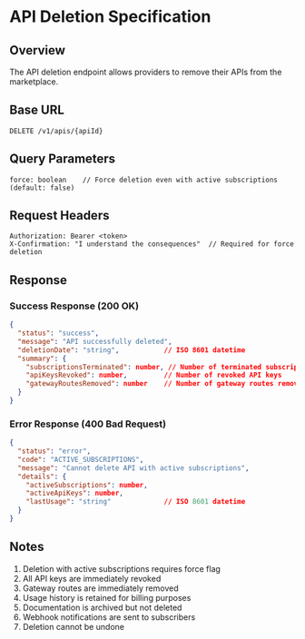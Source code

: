 # API Deletion Specification

## Overview

The API deletion endpoint allows providers to remove their APIs from the marketplace.

## Base URL

```
DELETE /v1/apis/{apiId}
```

## Query Parameters

```
force: boolean    // Force deletion even with active subscriptions (default: false)
```

## Request Headers

```
Authorization: Bearer <token>
X-Confirmation: "I understand the consequences"  // Required for force deletion
```

## Response

### Success Response (200 OK)

```json
{
  "status": "success",
  "message": "API successfully deleted",
  "deletionDate": "string",           // ISO 8601 datetime
  "summary": {
    "subscriptionsTerminated": number, // Number of terminated subscriptions
    "apiKeysRevoked": number,         // Number of revoked API keys
    "gatewayRoutesRemoved": number    // Number of gateway routes removed
  }
}
```

### Error Response (400 Bad Request)

```json
{
  "status": "error",
  "code": "ACTIVE_SUBSCRIPTIONS",
  "message": "Cannot delete API with active subscriptions",
  "details": {
    "activeSubscriptions": number,
    "activeApiKeys": number,
    "lastUsage": "string"             // ISO 8601 datetime
  }
}
```

## Notes

1. Deletion with active subscriptions requires force flag
2. All API keys are immediately revoked
3. Gateway routes are immediately removed
4. Usage history is retained for billing purposes
5. Documentation is archived but not deleted
6. Webhook notifications are sent to subscribers
7. Deletion cannot be undone
